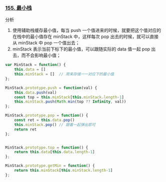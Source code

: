 <!--
 * @Author: your name
 * @Date: 2021-10-16 20:16:02
 * @LastEditTime: 2021-10-16 20:17:25
 * @LastEditors: your name
 * @Description: In User Settings Edit
 * @FilePath: /LeetCode-FE-Javascript/Code/进阶篇/设计题/README.md
-->
### [155. 最小栈](https://leetcode-cn.com/problems/min-stack/)
分析
1. 使用辅助栈缓存最小值，每当 push 一个值进来的时候，就要把这个值对应的在栈中的最小值存在 minStack 中，这样每次 pop 出去的时候，就可以直接从 minStack 中 pop 一个值出去；
2. minStack 表示当前下标下的最小值，可以跟随实际的 data 值一起 pop 出去，而不会影响最小值；
```javascript
var MinStack = function() {
    this.data = [] 
    this.minStack = []  // 用来存储一一对应下的最小值
};

MinStack.prototype.push = function(val) {
    this.data.push(val)
    const top = this.minStack[this.minStack.length-1]
    this.minStack.push(Math.min(top ?? Infinity, val))
};

MinStack.prototype.pop = function() {
    const ret = this.data.pop()
    this.minStack.pop() // 跟着一起弹出即可
    return ret
};


MinStack.prototype.top = function() {
    return this.data[this.data.length-1]
};

MinStack.prototype.getMin = function() {
    return this.minStack[this.minStack.length-1]
};

```